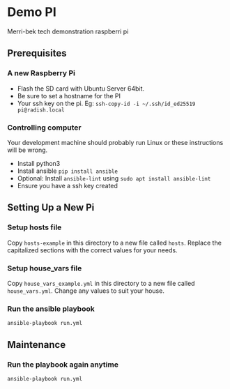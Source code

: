 # Demo PI

Merri-bek tech demonstration raspberri pi

## Prerequisites

### A new Raspberry Pi

* Flash the SD card with Ubuntu Server 64bit.
* Be sure to set a hostname for the PI
* Your ssh key on the pi. Eg: `ssh-copy-id -i ~/.ssh/id_ed25519 pi@radish.local`

### Controlling computer

Your development machine should probably run Linux or these instructions will be wrong.

* Install python3
* Install ansible `pip install ansible`
* Optional: Install `ansible-lint` using `sudo apt install ansible-lint`
* Ensure you have a ssh key created

## Setting Up a New Pi

### Setup hosts file

Copy `hosts-example` in this directory to a new file called `hosts`. Replace the capitalized sections with the correct values for your needs.

### Setup house_vars file

Copy `house_vars_example.yml` in this directory to a new file called `house_vars.yml`. Change any values to suit your house.

### Run the ansible playbook

`ansible-playbook run.yml`

## Maintenance

### Run the playbook again anytime

`ansible-playbook run.yml`